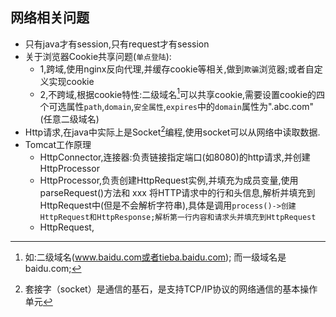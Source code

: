 ## 网络相关问题
* 只有java才有session,只有request才有session
* 关于浏览器Cookie共享问题(`单点登陆`):
    * 1,跨域,使用nginx反向代理,并缓存cookie等相关,做到`欺骗`浏览器;或者自定义实现cookie
    * 2,不跨域,根据cookie特性:二级域名[^1]可以共享cookie,需要设置cookie的四个可选属性`path`,`domain`,`安全属性`,`expires`中的`domain`属性为".abc.com"(任意二级域名)
* Http请求,在java中实际上是Socket[^2]编程,使用socket可以从网络中读取数据.
* Tomcat工作原理
    * HttpConnector,连接器:负责链接指定端口(如8080)的http请求,并创建HttpProcessor
    * HttpProcessor,负责创建HttpRequest实例,并填充为成员变量,使用parseRequest()方法和 xxx 将HTTP请求中的行和头信息,解析并填充到HttpRequest中(但是不会解析字符串),具体是调用`process()->创建HttpRequest和HttpResponse;解析第一行内容和请求头并填充到HttpRequest`
    * HttpRequest,

[^1]: 如:二级域名(www.baidu.com或者tieba.baidu.com); 而一级域名是baidu.com;
[^2]: 套接字（socket）是通信的基石，是支持TCP/IP协议的网络通信的基本操作单元